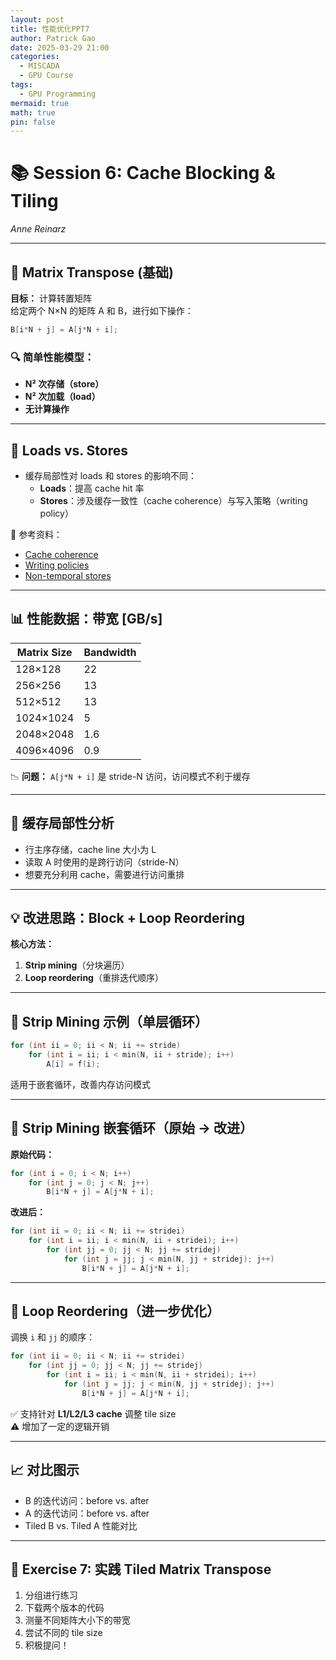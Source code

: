 ```yaml
---
layout: post
title: 性能优化PPT7
author: Patrick Gao
date: 2025-03-29 21:00
categories:
  - MISCADA
  - GPU Course
tags:
  - GPU Programming
mermaid: true
math: true
pin: false
---
```


# 📚 Session 6: Cache Blocking & Tiling  
_Anne Reinarz_

---

## 🧮 Matrix Transpose (基础)

**目标：** 计算转置矩阵  
给定两个 N×N 的矩阵 A 和 B，进行如下操作：

```c
B[i*N + j] = A[j*N + i];
```

### 🔍 简单性能模型：

- **N² 次存储（store）**
- **N² 次加载（load）**
- **无计算操作**

---

## 🧠 Loads vs. Stores

- 缓存局部性对 loads 和 stores 的影响不同：
  - **Loads**：提高 cache hit 率
  - **Stores**：涉及缓存一致性（cache coherence）与写入策略（writing policy）

🔗 参考资料：
- [Cache coherence](https://en.wikipedia.org/wiki/Cache_coherence)
- [Writing policies](https://en.wikipedia.org/wiki/Cache_(computing)#Writing_policies)
- [Non-temporal stores](https://vgatherps.github.io/2018-09-02-nontemporal/)

---

## 📊 性能数据：带宽 [GB/s]

| Matrix Size | Bandwidth |
|-------------|-----------|
| 128×128     | 22        |
| 256×256     | 13        |
| 512×512     | 13        |
| 1024×1024   | 5         |
| 2048×2048   | 1.6       |
| 4096×4096   | 0.9       |

📉 **问题：** `A[j*N + i]` 是 stride-N 访问，访问模式不利于缓存

---

## 📐 缓存局部性分析

- 行主序存储，cache line 大小为 L
- 读取 A 时使用的是跨行访问（stride-N）
- 想要充分利用 cache，需要进行访问重排

---

## 💡 改进思路：Block + Loop Reordering

**核心方法：**
1. **Strip mining**（分块遍历）
2. **Loop reordering**（重排迭代顺序）

---

## 🔧 Strip Mining 示例（单层循环）

```c
for (int ii = 0; ii < N; ii += stride)
    for (int i = ii; i < min(N, ii + stride); i++)
        A[i] = f(i);
```

适用于嵌套循环，改善内存访问模式

---

## 🔁 Strip Mining 嵌套循环（原始 → 改进）

**原始代码：**

```c
for (int i = 0; i < N; i++)
    for (int j = 0; j < N; j++)
        B[i*N + j] = A[j*N + i];
```

**改进后：**

```c
for (int ii = 0; ii < N; ii += stridei)
    for (int i = ii; i < min(N, ii + stridei); i++)
        for (int jj = 0; jj < N; jj += stridej)
            for (int j = jj; j < min(N, jj + stridej); j++)
                B[i*N + j] = A[j*N + i];
```

---

## 🔁 Loop Reordering（进一步优化）

调换 `i` 和 `jj` 的顺序：

```c
for (int ii = 0; ii < N; ii += stridei)
    for (int jj = 0; jj < N; jj += stridej)
        for (int i = ii; i < min(N, ii + stridei); i++)
            for (int j = jj; j < min(N, jj + stridej); j++)
                B[i*N + j] = A[j*N + i];
```

✅ 支持针对 **L1/L2/L3 cache** 调整 tile size  
⚠️ 增加了一定的逻辑开销

---

## 📈 对比图示

- B 的迭代访问：before vs. after  
- A 的迭代访问：before vs. after  
- Tiled B vs. Tiled A 性能对比

---

## 🧪 Exercise 7: 实践 Tiled Matrix Transpose

1. 分组进行练习  
2. 下载两个版本的代码  
3. 测量不同矩阵大小下的带宽  
4. 尝试不同的 tile size  
5. 积极提问！
